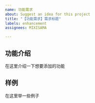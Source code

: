 ```yaml
---
name: 功能需求
about: Suggest an idea for this project
title: "【功能需求】需求标题"
labels: enhancement
assignees: MIXISAMA

---
```


## 功能介绍

在这里介绍一下想要添加的功能

## 样例

在这里举一些例子
